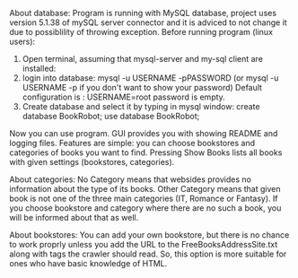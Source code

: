 About database:
Program is running with MySQL database, project uses version 5.1.38 of mySQL server connector and it is adviced to not change it due to possiblility
of throwing exception.
Before running program (linux users):
1. Open terminal, assuming that mysql-server and my-sql client are installed:
2. login into database:
    mysql -u USERNAME -pPASSWORD (or mysql -u USERNAME -p if you don't want to show your password)
    Default configuration is : USERNAME=root password is empty.
3. Create database and select it by typing in mysql window:
    create database BookRobot;
    use database BookRobot;

Now you can use program. GUI provides you with showing README and logging files. Features are simple: you can choose bookstores and categories of books you want to find.
Pressing Show Books lists all books with given settings (bookstores, categories).

About categories:
No Category means that websides provides no information about the type of its books.
Other Category means that given book is not one of the three main categories (IT, Romance or Fantasy). If you choose bookstore and category where there are no such a book, you will be informed about that as well.

About bookstores:
You can add your own bookstore, but there is no chance to work proprly unless you add the URL to the FreeBooksAddressSite.txt along with tags the crawler should read. So, this option is more suitable for ones who have basic knowledge of HTML.

